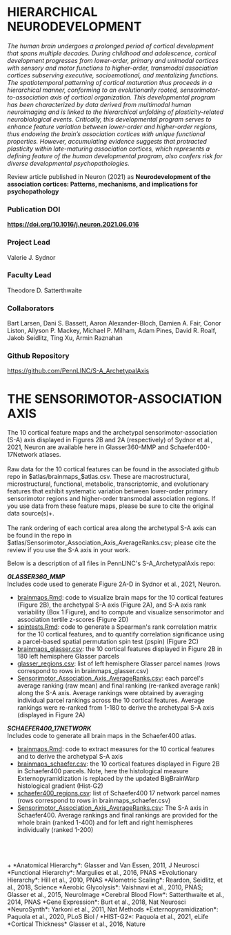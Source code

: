 # HIERARCHICAL NEURODEVELOPMENT

*The human brain undergoes a prolonged period of cortical development that spans multiple decades. During childhood and adolescence, cortical development progresses from lower-order, primary and unimodal cortices with sensory and motor functions to higher-order, transmodal association cortices subserving executive, socioemotional, and mentalizing functions. The spatiotemporal patterning of cortical maturation thus proceeds in a hierarchical manner, conforming to an evolutionarily rooted, sensorimotor-to-association axis of cortical organization. This developmental program has been characterized by data derived from multimodal human neuroimaging and is linked to the hierarchical unfolding of plasticity-related neurobiological events. Critically, this developmental program serves to enhance feature variation between lower-order and higher-order regions, thus endowing the brain’s association cortices with unique functional properties. However, accumulating evidence suggests that protracted plasticity within late-maturing association cortices, which represents a defining feature of the human developmental program, also confers risk for diverse developmental psychopathologies.*

Review article published in Neuron (2021) as **Neurodevelopment of the association cortices: Patterns, mechanisms, and implications for psychopathology**

### Publication DOI
**<https://doi.org/10.1016/j.neuron.2021.06.016>**

### Project Lead
Valerie J. Sydnor

### Faculty Lead
Theodore D. Satterthwaite

### Collaborators
Bart Larsen, Dani S. Bassett, Aaron Alexander-Bloch, Damien A. Fair, Conor Liston, Allyson P. Mackey, Michael P. Milham, Adam Pines, David R. Roalf, Jakob Seidlitz, Ting Xu, Armin Raznahan

### Github Repository
<https://github.com/PennLINC/S-A_ArchetypalAxis>

# THE SENSORIMOTOR-ASSOCIATION AXIS
The 10 cortical feature maps and the archetypal sensorimotor-association (S-A) axis displayed in Figures 2B and 2A (respectively) of Sydnor et al., 2021, Neuron are available here in Glasser360-MMP and Schaefer400-17Network atlases.  
<br>
Raw data for the 10 cortical features can be found in the associated github repo in $atlas/brainmaps_$atlas.csv. These are macrostructural, microstructural, functional, metabolic, transcriptomic, and evolutionary features that exhibit systematic variation between lower-order primary sensorimotor regions and higher-order transmodal association regions. If you use data from these feature maps, please be sure to cite the original data source(s)+.
<br>
<br>
The rank ordering of each cortical area along the archetypal S-A axis can be found in the repo in $atlas/Sensorimotor_Association_Axis_AverageRanks.csv; please cite the review if you use the S-A axis in your work. 
<br>

Below is a description of all files in PennLINC's S-A_ArchetypalAxis repo:

***GLASSER360_MMP***
<br>
Includes code used to generate Figure 2A-D in Sydnor et al., 2021, Neuron.

* [brainmaps.Rmd](https://github.com/PennLINC/S-A_ArchetypalAxis/blob/main/Glasser360_MMP/brainmaps.Rmd): code to visualize brain maps for the 10 cortical features (Figure 2B), the archetypal S-A axis (Figure 2A), and S-A axis rank variability (Box 1 Figure), and to compute and visualize sensorimotor and association tertile z-scores (Figure 2D) 
* [spintests.Rmd](https://github.com/PennLINC/S-A_ArchetypalAxis/blob/main/Glasser360_MMP/spintests.Rmd): code to generate a Spearman's rank correlation matrix for the 10 cortical features, and to quantify correlation significance using a parcel-based spatial permutation spin test (*p*spin) (Figure 2C) 
* [brainmaps_glasser.csv](https://github.com/PennLINC/S-A_ArchetypalAxis/blob/main/Glasser360_MMP/brainmaps_glasser.csv): the 10 cortical features displayed in Figure 2B in 180 left hemisphere Glasser parcels
* [glasser_regions.csv](https://github.com/PennLINC/S-A_ArchetypalAxis/blob/main/Glasser360_MMP/glasser_regions.csv): list of left hemisphere Glasser parcel names (rows correspond to rows in brainmaps_glasser.csv)
* [Sensorimotor_Association_Axis_AverageRanks.csv](https://github.com/PennLINC/S-A_ArchetypalAxis/blob/main/Glasser360_MMP/Sensorimotor_Association_Axis_AverageRanks.csv): each parcel's average ranking (raw mean) and final ranking (re-ranked average rank) along the S-A axis. Average rankings were obtained by averaging individual parcel rankings across the 10 cortical features. Average rankings were re-ranked from 1-180 to derive the archetypal S-A axis (displayed in Figure 2A)


***SCHAEFER400_17NETWORK*** 
<br>
Includes code to generate all brain maps in the Schaefer400 atlas.

* [brainmaps.Rmd](https://github.com/PennLINC/S-A_ArchetypalAxis/blob/main/Schaefer400_17Network/brainmaps.Rmd): code to extract measures for the 10 cortical features and to derive the archetypal S-A axis
* [brainmaps_schaefer.csv](https://github.com/PennLINC/S-A_ArchetypalAxis/blob/main/Schaefer400_17Network/brainmaps_schaefer.csv): the 10 cortical features displayed in Figure 2B in Schaefer400 parcels. Note, here the histological measure Externopyramidization is replaced by the updated BigBrainWarp histological gradient (Hist-G2)
* [schaefer400_regions.csv](https://github.com/PennLINC/S-A_ArchetypalAxis/blob/main/Schaefer400_17Network/schaefer400_regions.csv): list of Schaefer400 17 network parcel names (rows correspond to rows in brainmaps_schaefer.csv)
* [Sensorimotor_Association_Axis_AverageRanks.csv](https://github.com/PennLINC/S-A_ArchetypalAxis/blob/main/Schaefer400_17Network/Sensorimotor_Association_Axis_AverageRanks.csv): The S-A axis in Schaefer400. Average rankings and final rankings are provided for the whole brain (ranked 1-400) and for left and right hemispheres individually (ranked 1-200)  
<br>
<br>
<br>
+
*Anatomical Hierarchy*: Glasser and Van Essen, 2011, J Neurosci  
*Functional Hierarchy*: Margulies et al., 2016, PNAS  
*Evolutionary Hierarchy*: Hill et al., 2010, PNAS  
*Allometric Scaling*: Reardon, Seidlitz, et al., 2018, Science  
*Aerobic Glycolysis*: Vaishnavi et al., 2010, PNAS; Glasser et al., 2015, NeuroImage  
*Cerebral Blood Flow*: Satterthwaite et al., 2014, PNAS  
*Gene Expression*: Burt et al., 2018, Nat Neurosci  
*NeuroSynth*: Yarkoni et al., 2011, Nat Methods  
*Externopyramidization*: Paquola et al., 2020, PLoS Biol / *HIST-G2*: Paquola et al., 2021, eLife  
*Cortical Thickness* Glasser et al., 2016, Nature  
